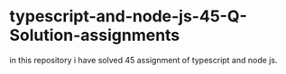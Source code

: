 # typescript-and-node-js-45-Q-Solution-assignments
in this repository i have solved 45 assignment of typescript and node js.
